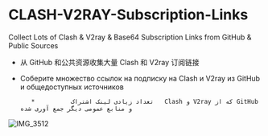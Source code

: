 # CLASH-V2RAY-Subscription-Links


Collect Lots of Clash & V2ray & Base64 Subscription Links from GitHub & Public Sources  

*   从 GitHub 和公共资源收集大量 Clash 和 V2ray 订阅链接

*   Соберите множество ссылок на подписку на Clash и V2ray из GitHub и общедоступных источников

           *          تعداد زیادی لینک اشتراک   Clash و V2ray که از GitHub و منابع عمومی دیگر جمع آوری شده


![IMG_3512](https://github.com/mermeroo/V2RAY-and-CLASH-Subscription-Links/assets/131429982/7d502b81-baca-4ed7-8987-de444106143d)




